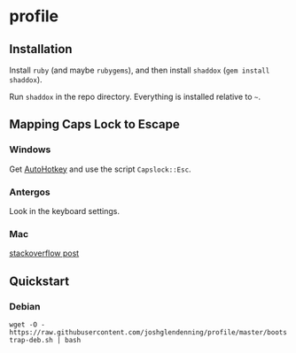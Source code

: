 profile
=======

## Installation

Install `ruby` (and maybe `rubygems`), and then install `shaddox` (`gem install shaddox`).

Run `shaddox` in the repo directory. Everything is installed relative to `~`.

## Mapping Caps Lock to Escape

### Windows

Get [AutoHotkey](http://www.autohotkey.com/) and use the script `Capslock::Esc`.

### Antergos

Look in the keyboard settings.

### Mac

[stackoverflow post](http://stackoverflow.com/questions/127591/using-caps-lock-as-esc-in-mac-os-x)

## Quickstart

### Debian

`wget -O - https://raw.githubusercontent.com/joshglendenning/profile/master/bootstrap-deb.sh | bash`
